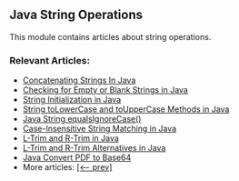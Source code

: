 ## Java String Operations

This module contains articles about string operations.

### Relevant Articles:
- [Concatenating Strings In Java](https://www.baeldung.com/java-strings-concatenation)
- [Checking for Empty or Blank Strings in Java](https://www.baeldung.com/java-blank-empty-strings)
- [String Initialization in Java](https://www.baeldung.com/java-string-initialization)
- [String toLowerCase and toUpperCase Methods in Java](https://www.baeldung.com/java-string-convert-case)
- [Java String equalsIgnoreCase()](https://www.baeldung.com/java-string-equalsignorecase)
- [Case-Insensitive String Matching in Java](https://www.baeldung.com/java-case-insensitive-string-matching)
- [L-Trim and R-Trim in Java](https://www.baeldung.com/l-trim-and-r-trim-in-java)
- [L-Trim and R-Trim Alternatives in Java](https://www.baeldung.com/java-trim-alternatives)
- [Java Convert PDF to Base64](https://www.baeldung.com/java-convert-pdf-to-base64)
- More articles: [[<-- prev]](../core-java-string-operations)
